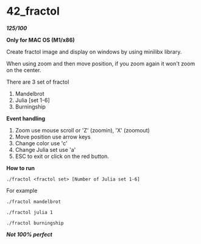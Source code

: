 # 42_fractol

***125/100***

**Only for MAC OS (M1/x86)**

Create fractol image and display on windows by using minilibx library.

When using zoom and then move position, if you zoom again it won't zoom on the center.

There are 3 set of fractol

1. Mandelbrot
2. Julia [set 1-6]
3. Burningship

**Event handling**

1. Zoom use mouse scroll or 'Z' (zoomin), 'X' (zoomout)
2. Move position use arrow keys
3. Change color use 'c'
4. Change Julia set use 'a'
5. ESC to exit or click on the red button.


**How to run**

`./fractol <fractol set> [Number of Julia set 1-6]`

For example

`./fractol mandelbrot`

`./fractol julia 1`

`./fractol burningship`

***Not 100% perfect***
